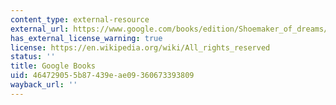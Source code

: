 ```yaml
---
content_type: external-resource
external_url: https://www.google.com/books/edition/Shoemaker_of_dreams/0JEUEAAAQBAJ?hl=en&gbpv=1
has_external_license_warning: true
license: https://en.wikipedia.org/wiki/All_rights_reserved
status: ''
title: Google Books
uid: 46472905-5b87-439e-ae09-360673393809
wayback_url: ''
---
```

